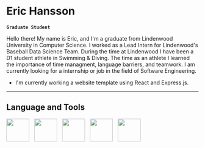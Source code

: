# Eric Hansson

**`Graduate Student`**

Hello there! My name is Eric, and I'm a graduate from Lindenwood University in Computer Science.
I worked as a Lead Intern for Lindenwood's Baseball Data Science Team. During the time at Lindenwood I have 
been a D1 student athlete in Swimming & Diving. The time as an athlete I learned the importance of
time managment, language barriers, and teamwork. I am currently looking for a internship or job in the field of Software Engineering.

- I'm currently working a website template using React and Express.js.

---

## Language and Tools

<img align="left" alt="" width="60px" style="padding-right: 10px;" src="https://cdn.jsdelivr.net/gh/devicons/devicon@latest/icons/cplusplus/cplusplus-original.svg">
<img align="left" alt="" width="60px" style="padding-right: 10px;" src="https://cdn.jsdelivr.net/gh/devicons/devicon@latest/icons/linux/linux-original.svg">
<img align="left" alt="" width="60px" style="padding-right: 10px;" src="https://cdn.jsdelivr.net/gh/devicons/devicon@latest/icons/react/react-original-wordmark.svg">
<img align="left" alt="" width="60px" style="padding-right: 10px;" src="https://cdn.jsdelivr.net/gh/devicons/devicon@latest/icons/mysql/mysql-original.svg">
<img align="left" alt="" width="60px" style="padding-right: 10px;" src="https://cdn.jsdelivr.net/gh/devicons/devicon@latest/icons/javascript/javascript-original.svg">
